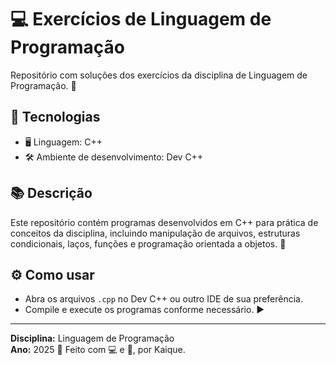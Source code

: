 # 💻 Exercícios de Linguagem de Programação

Repositório com soluções dos exercícios da disciplina de Linguagem de Programação. 📝

## 🚀 Tecnologias

- 🖥️ Linguagem: C++
- 🛠️ Ambiente de desenvolvimento: Dev C++

## 📚 Descrição

Este repositório contém programas desenvolvidos em C++ para prática de conceitos da disciplina, incluindo manipulação de arquivos, estruturas condicionais, laços, funções e programação orientada a objetos. 🎯

## ⚙️ Como usar

- Abra os arquivos `.cpp` no Dev C++ ou outro IDE de sua preferência.
- Compile e execute os programas conforme necessário. ▶️

---

**Disciplina:** Linguagem de Programação    
**Ano:** 2025 📅
Feito com 💻 e 🧠, por Kaique.

